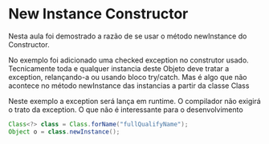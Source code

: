 # New Instance Constructor

Nesta aula foi demostrado a razão de se usar o método newInstance do Constructor.

No exemplo foi adicionado uma checked exception no construtor usado. Tecnicamente toda e qualquer instancia deste
Objeto deve tratar a exception, relançando-a ou usando bloco try/catch. Mas é algo que não acontece no método
newInstance das instancias a partir da classe Class

Neste exemplo a exception será lança em runtime. O compilador não exigirá o trato da exception. O que não
é interessante para o desenvolvimento
~~~ java
Class<?> class = Class.forName("fullQualifyName");
Object o = class.newInstance();
~~~

